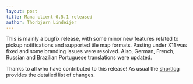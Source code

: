 ```yaml
---
layout: post
title: Mana client 0.5.1 released
author: Thorbjørn Lindeijer
---
```


This is mainly a bugfix release, with some minor new features related
to pickup notifications and supported tile map formats. Pasting under X11
was fixed and some branding issues were resolved. Also, German, French,
Russian and Brazilian Portuguese translations were updated.

Thanks to all who have contributed to this release! As usual the <a
href="http://files.manasource.org/mana-0.5.1-shortlog.txt">shortlog</a>
provides the detailed list of changes.
